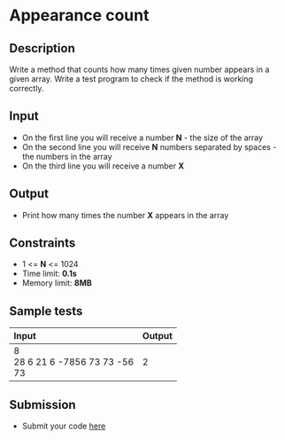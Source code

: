 # Appearance count

## Description
Write a method that counts how many times given number appears in a given array.
Write a test program to check if the method is working correctly.

## Input
- On the first line you will receive a number **N** - the size of the array
- On the second line you will receive **N** numbers separated by spaces - the numbers in the array
- On the third line you will receive a number **X**

## Output
- Print how many times the number **X** appears in the array

## Constraints
- 1 <= **N** <= 1024
- Time limit: **0.1s**
- Memory limit: **8MB**

## Sample tests

| Input | Output |
|:------|:-------|
| 8<br>28 6 21 6 -7856 73 73 -56<br>73 | 2 |

## Submission
- Submit your code [here](http://bgcoder.com/Contests/Practice/Index/467#3)
